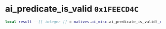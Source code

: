 # ai_predicate_is_valid `0x1FEECD4C`

```lua
local result --[[ integer ]] = natives.ai_misc.ai_predicate_is_valid(_unk0 --[[ integer ]])
```